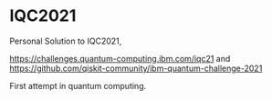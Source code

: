 # IQC2021
Personal Solution to IQC2021,

https://challenges.quantum-computing.ibm.com/iqc21 and https://github.com/qiskit-community/ibm-quantum-challenge-2021

First attempt in quantum computing.

